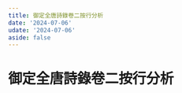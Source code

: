 ```yaml
---
title: 御定全唐詩錄卷二按行分析
date: '2024-07-06'
udate: '2024-07-06'
aside: false
---
```

# 御定全唐詩錄卷二按行分析

<LinePage :list="lines" :chapternum="2" />

<script setup>
const chapter = '卷二';
import lines from '/data/qtsl/卷二/lines.json'
</script>
